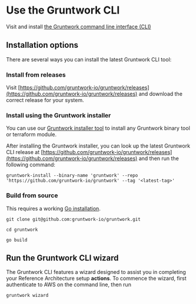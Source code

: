 # Use the Gruntwork CLI

Visit and install [the Gruntwork command line interface (CLI)](https://github.com/gruntwork-io/gruntwork)

## Installation options 

There are several ways you can install the latest Gruntwork CLI tool:

### Install from releases

Visit [https://github.com/gruntwork-io/gruntwork/releases](https://github.com/gruntwork-io/gruntwork/releases) and download the correct release for your system.

### Install using the Gruntwork installer

You can use our [Gruntwork installer tool](https://github.com/gruntwork-io/gruntwork-installer) to install any Gruntwork binary tool or terraform module. 

After installing the Gruntwork installer, you can look up the latest Gruntwork CLI release at [https://github.com/gruntwork-io/gruntwork/releases](https://github.com/gruntwork-io/gruntwork/releases) and then run the following command: 

`gruntwork-install --binary-name 'gruntwork' --repo 'https://github.com/gruntwork-io/gruntwork' --tag '<latest-tag>'`

### Build from source
This requires a working [Go installation](https://go.dev/doc/install).

`git clone git@github.com:gruntwork-io/gruntwork.git`

`cd gruntwork`

`go build`

## Run the Gruntwork CLI wizard

The Gruntwork CLI features a wizard designed to assist you in completing your Reference Architecture setup **actions**. To commence the wizard, first authenticate to AWS on the command line, then run 

`gruntwork wizard`

